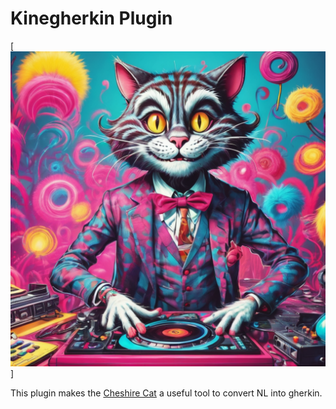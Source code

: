 # Kinegherkin Plugin

[![awesome plugin](https://raw.githubusercontent.com/AndreaPesce2002/mood-music-for-Cheshire-Cat/main/logo.png)]

This plugin makes the [Cheshire Cat](https://github.com/cheshire-cat-ai/core) a useful tool to convert NL into gherkin.
